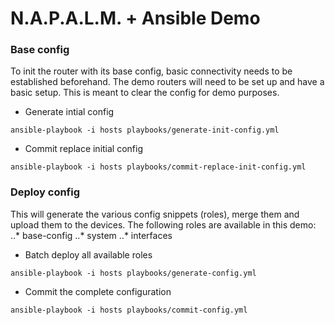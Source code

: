 # N.A.P.A.L.M. + Ansible Demo

### Base config

To init the router with its base config, basic connectivity needs to be established beforehand. The demo routers will need to be set up and have a basic setup. This is meant to clear the config for demo purposes.

* Generate intial config
```
ansible-playbook -i hosts playbooks/generate-init-config.yml
```

* Commit replace initial config
```
ansible-playbook -i hosts playbooks/commit-replace-init-config.yml
```

### Deploy config

This will generate the various config snippets (roles), merge them and upload them to the devices. The following roles are available in this demo:
..* base-config
..* system
..* interfaces


* Batch deploy all available roles
```
ansible-playbook -i hosts playbooks/generate-config.yml
```

* Commit the complete configuration
```
ansible-playbook -i hosts playbooks/commit-config.yml
```
